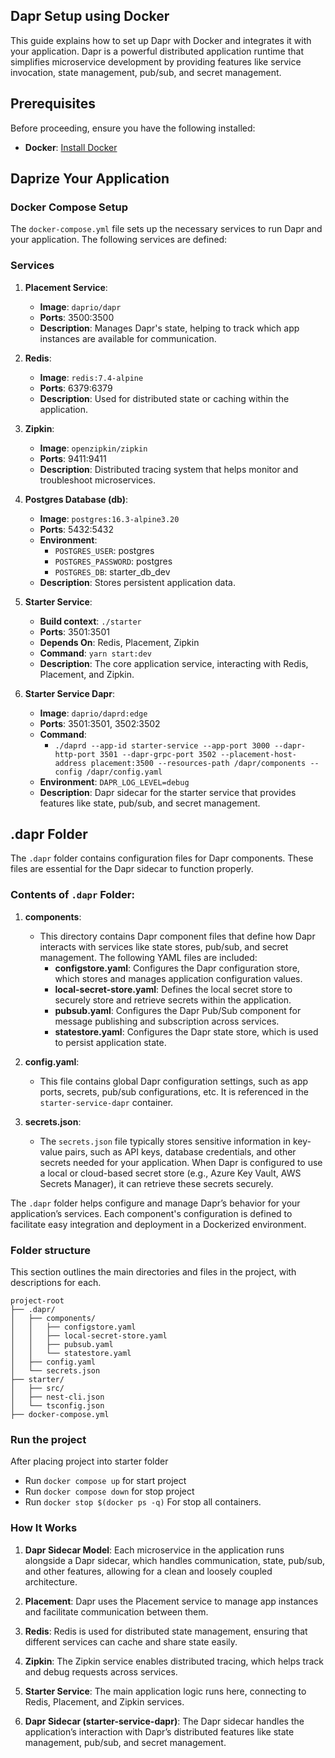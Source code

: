 ## Dapr Setup using Docker

This guide explains how to set up Dapr with Docker and integrates it with your application. Dapr is a powerful distributed application runtime that simplifies microservice development by providing features like service invocation, state management, pub/sub, and secret management.

## Prerequisites

Before proceeding, ensure you have the following installed:

- **Docker**: [Install Docker](https://www.docker.com/get-started)

## Daprize Your Application

### Docker Compose Setup

The `docker-compose.yml` file sets up the necessary services to run Dapr and your application. The following services are defined:

### Services

1. **Placement Service**:
   - **Image**: `daprio/dapr`
   - **Ports**: 3500:3500
   - **Description**: Manages Dapr's state, helping to track which app instances are available for communication.

2. **Redis**:
   - **Image**: `redis:7.4-alpine`
   - **Ports**: 6379:6379
   - **Description**: Used for distributed state or caching within the application.

3. **Zipkin**:
   - **Image**: `openzipkin/zipkin`
   - **Ports**: 9411:9411
   - **Description**: Distributed tracing system that helps monitor and troubleshoot microservices.

4. **Postgres Database (db)**:
   - **Image**: `postgres:16.3-alpine3.20`
   - **Ports**: 5432:5432
   - **Environment**: 
     - `POSTGRES_USER`: postgres
     - `POSTGRES_PASSWORD`: postgres
     - `POSTGRES_DB`: starter_db_dev
   - **Description**: Stores persistent application data.

5. **Starter Service**:
   - **Build context**: `./starter`
   - **Ports**: 3501:3501
   - **Depends On**: Redis, Placement, Zipkin
   - **Command**: `yarn start:dev`
   - **Description**: The core application service, interacting with Redis, Placement, and Zipkin.

6. **Starter Service Dapr**:
   - **Image**: `daprio/daprd:edge`
   - **Ports**: 3501:3501, 3502:3502
   - **Command**: 
     - `./daprd --app-id starter-service --app-port 3000 --dapr-http-port 3501 --dapr-grpc-port 3502 --placement-host-address placement:3500 --resources-path /dapr/components --config /dapr/config.yaml`
   - **Environment**: `DAPR_LOG_LEVEL=debug`
   - **Description**: Dapr sidecar for the starter service that provides features like state, pub/sub, and secret management.


## .dapr Folder

The `.dapr` folder contains configuration files for Dapr components. These files are essential for the Dapr sidecar to function properly.

### Contents of `.dapr` Folder:

1. **components**:
   - This directory contains Dapr component files that define how Dapr interacts with services like state stores, pub/sub, and secret management. The following YAML files are included:
     - **configstore.yaml**: Configures the Dapr configuration store, which stores and manages application configuration values.
     - **local-secret-store.yaml**: Defines the local secret store to securely store and retrieve secrets within the application.
     - **pubsub.yaml**: Configures the Dapr Pub/Sub component for message publishing and subscription across services.
     - **statestore.yaml**: Configures the Dapr state store, which is used to persist application state.

2. **config.yaml**:
   - This file contains global Dapr configuration settings, such as app ports, secrets, pub/sub configurations, etc. It is referenced in the `starter-service-dapr` container.

3. **secrets.json**:
   - The `secrets.json` file typically stores sensitive information in key-value pairs, such as API keys, database credentials, and other secrets needed for your application. When Dapr is configured to use a local or cloud-based secret store (e.g., Azure Key Vault, AWS Secrets Manager), it can retrieve these secrets securely.

The `.dapr` folder helps configure and manage Dapr’s behavior for your application’s services. Each component's configuration is defined to facilitate easy integration and deployment in a Dockerized environment.

### Folder structure 

This section outlines the main directories and files in the project, with descriptions for each.

```plaintext
project-root
├── .dapr/
│   ├── components/
│   │   ├── configstore.yaml
│   │   ├── local-secret-store.yaml
│   │   ├── pubsub.yaml
│   │   └── statestore.yaml
│   ├── config.yaml
│   └── secrets.json
├── starter/
│   ├── src/
│   ├── nest-cli.json
│   └── tsconfig.json
├── docker-compose.yml
```

### Run the project 
After placing project into starter folder
- Run `docker compose up` for start project 
- Run `docker compose down` for stop project 
- Run `docker stop $(docker ps -q)` For stop all containers.


### How It Works

1. **Dapr Sidecar Model**: Each microservice in the application runs alongside a Dapr sidecar, which handles communication, state, pub/sub, and other features, allowing for a clean and loosely coupled architecture.
   
2. **Placement**: Dapr uses the Placement service to manage app instances and facilitate communication between them.
   
3. **Redis**: Redis is used for distributed state management, ensuring that different services can cache and share state easily.

4. **Zipkin**: The Zipkin service enables distributed tracing, which helps track and debug requests across services.

5. **Starter Service**: The main application logic runs here, connecting to Redis, Placement, and Zipkin services.

6. **Dapr Sidecar (starter-service-dapr)**: The Dapr sidecar handles the application’s interaction with Dapr’s distributed features like state management, pub/sub, and secret management.
